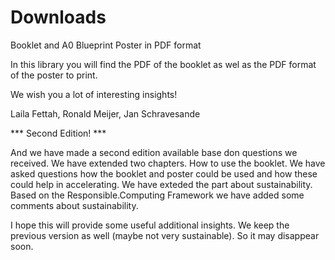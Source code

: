 # Downloads
Booklet and A0 Blueprint Poster in PDF format

In this library you will find the PDF of the booklet as wel as the PDF format of the poster to print.

We wish you a lot of interesting insights!

Laila Fettah,
Ronald Meijer,
Jan Schravesande

*** Second Edition! ***

And we have made a second edition available base don questions we received. We have extended two chapters.
How to use the booklet. We have asked questions how the booklet and poster could be used and how these could help in accelerating. 
We have exteded the part about sustainability. Based on the Responsible.Computing Framework we have added some comments about sustainability.

I hope this will provide some useful additional insights. We keep the previous version as well (maybe not very sustainable). So it may disappear soon.

